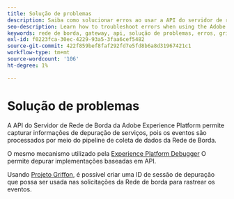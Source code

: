 ```yaml
---
title: Solução de problemas
description: Saiba como solucionar erros ao usar a API do servidor de rede de borda do Adobe Experience Platform
seo-description: Learn how to troubleshoot errors when using the Adobe Experience Platform Edge Network Server API
keywords: rede de borda, gateway, api, solução de problemas, erros, griffon
exl-id: f0223fca-30ec-4229-93a5-3faa6cef5482
source-git-commit: 422f859bef8faf292fd7e5fd8b6a8d31967421c1
workflow-type: tm+mt
source-wordcount: '106'
ht-degree: 1%

---
```


# Solução de problemas

A API do Servidor de Rede de Borda da Adobe Experience Platform permite capturar informações de depuração de serviços, pois os eventos são processados por meio do pipeline de coleta de dados da Rede de Borda.

O mesmo mecanismo utilizado pela [Experience Platform Debugger](https://experienceleague.adobe.com/docs/debugger-learn/tutorials/experience-platform-debugger/introduction-to-the-experience-platform-debugger.html?lang=en) O permite depurar implementações baseadas em API.

Usando [Projeto Griffon](https://aep-sdks.gitbook.io/docs/beta/project-griffon), é possível criar uma ID de sessão de depuração que possa ser usada nas solicitações da Rede de borda para rastrear os eventos.
